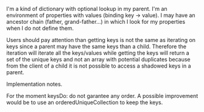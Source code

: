 I'm a kind of dictionary with optional lookup in my parent. I'm an environment of properties with values (binding key -> value). I may have an ancestor chain (father, grand-father...) in which I look for my properties when I do not define them. 

Users should pay attention than getting keys is not the same as iterating on keys since a parent may have the same keys than a child. Therefore the iteration will iterate all the keys/values while getting the keys will return a set of the unique keys and not an array with potential duplicates because from the client of a child it is not possible to access a shadowed keys in a parent.


Implementation notes.

For the moment keysDo: do not garantee any order. A possible improvement would be to use an orderedUniqueCollection to keep the keys. 
